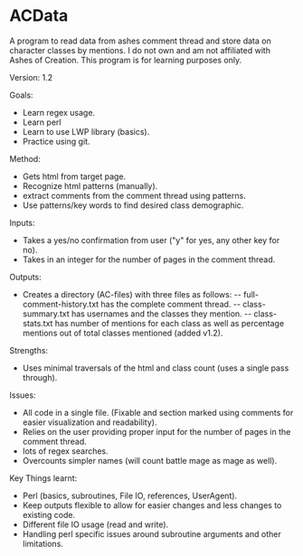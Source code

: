 # ACData

A program to read data from ashes comment thread and store data on character classes by mentions.
I do not own and am not affiliated with Ashes of Creation.
This program is for learning purposes only.

Version: 1.2

Goals:
- Learn regex usage.
- Learn perl
- Learn to use LWP library (basics).
- Practice using git.

Method:
- Gets html from target page.
- Recognize html patterns (manually).
- extract comments from the comment thread using patterns.
- Use patterns/key words to find desired class demographic.

Inputs:
- Takes a yes/no confirmation from user ("y" for yes, any other key for no).
- Takes in an integer for the number of pages in the comment thread.

Outputs:
- Creates a directory (AC-files) with three files as follows:
-- full-comment-history.txt has the complete comment thread.
-- class-summary.txt has usernames and the classes they mention.
-- class-stats.txt has number of mentions for each class as well as percentage mentions out of total classes mentioned (added v1.2).

Strengths:
- Uses minimal traversals of the html and class count (uses a single pass through).

Issues:
- All code in a single file. (Fixable and section marked using comments for easier visualization and readability).
- Relies on the user providing proper input for the number of pages in the comment thread.
- lots of regex searches.
- Overcounts simpler names (will count battle mage as mage as well).


Key Things learnt:
- Perl (basics, subroutines, File IO, references, UserAgent).
- Keep outputs flexible to allow for easier changes and less changes to existing code.
- Different file IO usage (read and write).
- Handling perl specific issues around subroutine arguments and other limitations.
